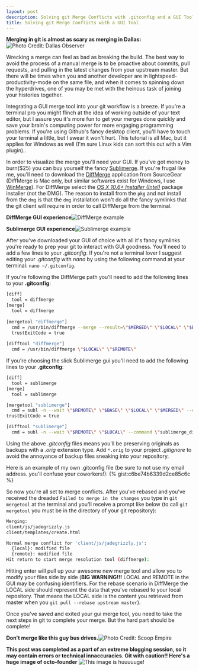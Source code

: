 ```yaml
---
layout: post
description: Solving git Merge Conflicts with .gitconfig and a GUI Tool like diffmerge or sublime 
title: Solving git Merge Conflicts with a GUI Tool
---
```


**Merging in git is almost as scary as merging in Dallas:**![Photo Credit: Dallas Observer](https://davidraleigh.github.io/assets/git-merge/Trafficpocalypse-thumb-565x317.jpg)


Wrecking a merge can feel as bad as breaking the build. The best way to avoid the process of a manual merge is to be proactive about commits, pull requests, and pulling in the latest changes from your upstream master. But there will be times when you and another developer are in lightspeed-productivity-mode on the same file, and when it comes to spinning down the hyperdrives, one of you may be met with the heinous task of joining your histories together.

Integrating a GUI merge tool into your git workflow is a breeze. If you're a terminal pro you might flinch at the idea of working outside of your text editor, but I assure you it's more fun to get your merges done quickly and save your brain's computing power for more engaging programming problems. If you're using Github's fancy desktop client, you'll have to touch your terminal a little, but I swear it won't hurt. This tutorial is all Mac, but it applies for Windows as well (I'm sure Linux kids can sort this out with a Vim plugin)..

In order to visualize the merge you'll need your GUI. If you've got money to burn($25) you can buy yourself the fancy [Sublimerge](http://www.sublimerge.com/). If you're frugal like me, you'll need to download the [DiffMerge](https://sourcegear.com/diffmerge/) application from SourceGear (DiffMerge is Mac only, but similar softwares exist for Windows, I use [WinMerge](http://winmerge.org/?lang=en)). For DiffMerge select the [*OS X 10.6+ Installer (Intel)*](http://download.sourcegear.com/DiffMerge/4.2.1/DiffMerge.4.2.1.1013.intel.stable.pkg) package installer (not the DMG). The reason to install from the `pkg` and not install from the `dmg` is that the `dmg` installation won't do all the fancy symlinks that the git client will require in order to call DiffMerge from the terminal. 

**DiffMerge GUI experience**![DiffMerge example](https://davidraleigh.github.io/assets/git-merge/DiffMerge.png)

**Sublimerge GUI experience**![Sublimerge example](https://davidraleigh.github.io/assets/git-merge/sublimerge.png)

After you've downloaded your GUI of choice with all it's fancy symlinks you're ready to prep your git to interact with GUI goodness. You'll need to add a few lines to your *.gitconfig*. If you're not a terminal lover I suggest editing your *.gitconfig* with *nano* by using the following command at your terminal: `nano ~/.gitconfig`.

If you're following the DiffMerge path you'll need to add the following lines to your __.gitconfig__:

```bash
[diff]
  tool = diffmerge
[merge]
  tool = diffmerge
  
[mergetool "diffmerge"]
  cmd = /usr/bin/diffmerge --merge --result=\"$MERGED\" \"$LOCAL\" \"$BASE\" \"$REMOTE\"
  trustExitCode = true
  
[difftool "diffmerge"]
  cmd = /usr/bin/diffmerge \"$LOCAL\" \"$REMOTE\"
```

If you're choosing the slick Sublimerge gui you'll need to add the following lines to your __.gitconfig__:

```bash
[diff]
  tool = sublimerge
[merge]
  tool = sublimerge

[mergetool "sublimerge"]
  cmd = subl -n --wait \"$REMOTE\" \"$BASE\" \"$LOCAL\" \"$MERGED\" --command \"sublimerge_diff_views\"
trustExitCode = true

[difftool "sublimerge"]
  cmd = subl -n --wait \"$REMOTE\" \"$LOCAL\" --command \"sublimerge_diff_views {\\\"left_read_only\\\": true, \\\"right_read_only\\\": true}\"
```

Using the above *.gitconfig* files means you'll be preserving originals as backups with a *.orig* extension type. Add `*.orig` to your project *.gitignore* to avoid the annoyance of backup files sneaking into your repository.

Here is an example of my own .gitconfig file (be sure to not use my email address. you'll confuse your coworkers!):
{% gist:c6be74b6339d2ce85c6c %}

So now you're all set to merge conflicts. After you've rebased and you've received the dreaded `Failed to merge in the changes` you type in `git mergetool` at the terminal and you'll receive a prompt like below (to call `git mergetool` you must be in the directory of your git repository):

```bash
Merging:
client/js/jadegrizzly.js
client/templates/create.html

Normal merge conflict for 'client/js/jadegrizzly.js':
  {local}: modified file
  {remote}: modified file
Hit return to start merge resolution tool (diffmerge): 
```

Hitting enter will pull up your awesome new merge tool and allow you to modify your files side by side (**BIG WARNING!!!** LOCAL and REMOTE in the GUI may be confusing identifiers. For the rebase scenario in DiffMerge the LOCAL side should represent the data that you've rebased to your local repository. That means the LOCAL side is the content you retrieved from master when you `git pull --rebase upstream master`).

Once you've saved and exited your gui merge tool, you need to take the next steps in git to complete your merge. But the hard part should be complete!

**Don't merge like this guy bus drives.**![Photo Credit: Scoop Empire](https://davidraleigh.github.io/assets/git-merge/bottleneck1.jpg)

**This post was completed as a part of an extreme blogging session, so it may contain errors or technical innaccuracies. Git with caution!! Here's a huge image of octo-founder**
![This image is huuuuuge!](https://davidraleigh.github.io/assets/git-merge/foundingfather_v2.png)
